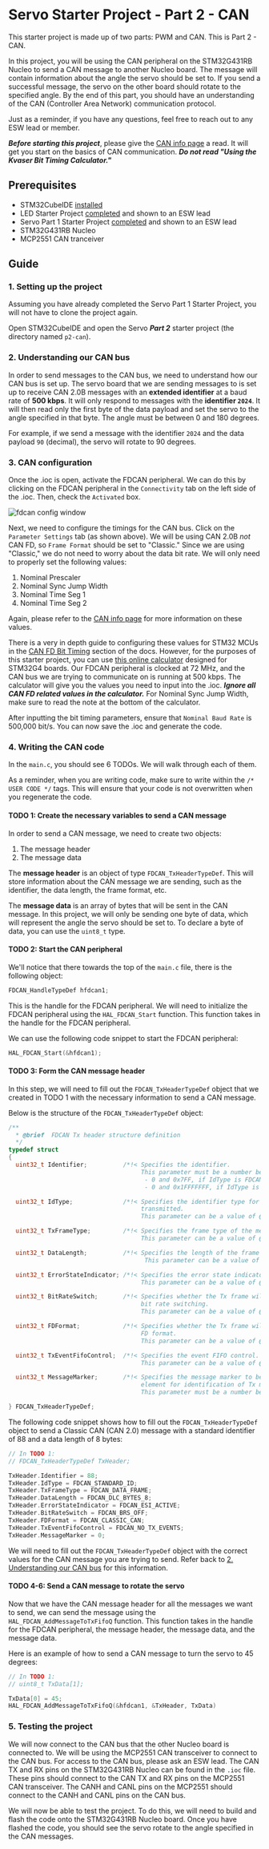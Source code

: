 # Servo Starter Project - Part 2 - CAN

This starter project is made up of two parts: PWM and CAN. This is Part 2 - CAN.

In this project, you will be using the CAN peripheral on the STM32G431RB Nucleo to send a CAN
message to another Nucleo board. The message will contain information about the angle the servo
should be set to. If you send a successful message, the servo on the other board should rotate to
the specified angle. By the end of this part, you should have an understanding of the CAN
(Controller Area Network) communication protocol.

Just as a reminder, if you have any questions, feel free to reach out to any ESW lead or member.

***Before starting this project***, please give the [CAN info page](../../../info/communication-protocols/index.md#can)
a read. It will get you start on the basics of CAN communication. ***Do not read "Using the Kvaser Bit Timing Calculator."***

## Prerequisites

* STM32CubeIDE [installed](../../stm32cubeide/index.md)
* LED Starter Project [completed](../led/index.md) and shown to an ESW lead
* Servo Part 1 Starter Project [completed](part1-pwm.md) and shown to an ESW lead
* STM32G431RB Nucleo
* MCP2551 CAN tranceiver

## Guide

### 1. Setting up the project
Assuming you have already completed the Servo Part 1 Starter Project, you will not have to clone
the project again.

Open STM32CubeIDE and open the Servo ***Part 2*** starter project (the directory named `p2-can`).

### 2. Understanding our CAN bus

In order to send messages to the CAN bus, we need to understand how our CAN bus is set up. The
servo board that we are sending messages to is set up to receive CAN 2.0B messages with an
**extended identifier** at a baud rate of **500 kbps**. It will only respond to messages with the
**identifier `2024`**. It will then read only the first byte of the data payload and set the servo
to the angle specified in that byte. The angle must be between 0 and 180 degrees.

For example, if we send a message with the identifier `2024` and the data payload `90` (decimal),
the servo will rotate to 90 degrees.

### 3. CAN configuration

Once the .ioc is open, activate the FDCAN peripheral. We can do this by clicking on the FDCAN
peripheral in the `Connectivity` tab on the left side of the .ioc. Then, check the `Activated` box.

![fdcan config window](fdcan-config.webp)

Next, we need to configure the timings for the CAN bus. Click on the `Parameter Settings` tab
(as shown above). We will be using CAN 2.0B *not* CAN FD, so `Frame Format` should be set to
"Classic." Since we are using "Classic," we do not need to worry about the data bit rate. We will
only need to properly set the following values:

1. Nominal Prescaler
2. Nominal Sync Jump Width
3. Nominal Time Seg 1
4. Nominal Time Seg 2

Again, please refer to the [CAN info page](../../../info/communication-protocols/index.md#can) for
more information on these values.

There is a very in depth guide to configuring these values for STM32 MCUs in the
[CAN FD Bit Timing](../../../info/communication-protocols/index.md#can-bit-timing) section of the
docs. However, for the purposes of this starter project, you can use [this online calculator](https://phryniszak.github.io/stm32g-fdcan/)
designed for STM32G4 boards. Our FDCAN peripheral is clocked at 72 MHz, and the CAN bus we are
trying to communicate on is running at 500 kbps. The calculator will give you the values you need
to input into the .ioc. ***Ignore all CAN FD related values in the calculator.*** For Nominal Sync
Jump Width, make sure to read the note at the bottom of the calculator.

After inputting the bit timing parameters, ensure that `Nominal Baud Rate` is 500,000 bit/s.
You can now save the .ioc and generate the code.

### 4. Writing the CAN code

In the `main.c`, you should see 6 TODOs. We will walk through each of them.

As a reminder, when you are writing code, make sure to write within the `/* USER CODE */` tags.
This will ensure that your code is not overwritten when you regenerate the code.

#### TODO 1: Create the necessary variables to send a CAN message
In order to send a CAN message, we need to create two objects:

1. The message header
2. The message data

The **message header** is an object of type `FDCAN_TxHeaderTypeDef`. This will store information about
the CAN message we are sending, such as the identifier, the data length, the frame format, etc.

The **message data** is an array of bytes that will be sent in the CAN message. In this project, we
will only be sending one byte of data, which will represent the angle the servo should be set to.
To declare a byte of data, you can use the `uint8_t` type.

#### TODO 2: Start the CAN peripheral

We'll notice that there towards the top of the `main.c` file, there is the following object:

```c
FDCAN_HandleTypeDef hfdcan1;
```

This is the handle for the FDCAN peripheral. We will need to initialize the FDCAN peripheral
using the `HAL_FDCAN_Start` function. This function takes in the handle for the FDCAN peripheral.

We can use the following code snippet to start the FDCAN peripheral:

```c
HAL_FDCAN_Start(&hfdcan1);
```

#### TODO 3: Form the CAN message header

In this step, we will need to fill out the `FDCAN_TxHeaderTypeDef` object that we created in TODO 1
with the necessary information to send a CAN message.

Below is the structure of the `FDCAN_TxHeaderTypeDef` object:

```c
/**
  * @brief  FDCAN Tx header structure definition
  */
typedef struct
{
  uint32_t Identifier;          /*!< Specifies the identifier.
                                     This parameter must be a number between:
                                      - 0 and 0x7FF, if IdType is FDCAN_STANDARD_ID
                                      - 0 and 0x1FFFFFFF, if IdType is FDCAN_EXTENDED_ID               */

  uint32_t IdType;              /*!< Specifies the identifier type for the message that will be
                                     transmitted.
                                     This parameter can be a value of @ref FDCAN_id_type               */

  uint32_t TxFrameType;         /*!< Specifies the frame type of the message that will be transmitted.
                                     This parameter can be a value of @ref FDCAN_frame_type            */

  uint32_t DataLength;          /*!< Specifies the length of the frame that will be transmitted.
                                      This parameter can be a value of @ref FDCAN_data_length_code     */

  uint32_t ErrorStateIndicator; /*!< Specifies the error state indicator.
                                     This parameter can be a value of @ref FDCAN_error_state_indicator */

  uint32_t BitRateSwitch;       /*!< Specifies whether the Tx frame will be transmitted with or without
                                     bit rate switching.
                                     This parameter can be a value of @ref FDCAN_bit_rate_switching    */

  uint32_t FDFormat;            /*!< Specifies whether the Tx frame will be transmitted in classic or
                                     FD format.
                                     This parameter can be a value of @ref FDCAN_format                */

  uint32_t TxEventFifoControl;  /*!< Specifies the event FIFO control.
                                     This parameter can be a value of @ref FDCAN_EFC                   */

  uint32_t MessageMarker;       /*!< Specifies the message marker to be copied into Tx Event FIFO
                                     element for identification of Tx message status.
                                     This parameter must be a number between 0 and 0xFF                */

} FDCAN_TxHeaderTypeDef;
```

The following code snippet shows how to fill out the `FDCAN_TxHeaderTypeDef` object to send a
Classic CAN (CAN 2.0) message with a standard identifier of 88 and a data length of 8 bytes:

```c
// In TODO 1:
// FDCAN_TxHeaderTypeDef TxHeader;

TxHeader.Identifier = 88;
TxHeader.IdType = FDCAN_STANDARD_ID;
TxHeader.TxFrameType = FDCAN_DATA_FRAME;
TxHeader.DataLength = FDCAN_DLC_BYTES_8;
TxHeader.ErrorStateIndicator = FDCAN_ESI_ACTIVE;
TxHeader.BitRateSwitch = FDCAN_BRS_OFF;
TxHeader.FDFormat = FDCAN_CLASSIC_CAN;
TxHeader.TxEventFifoControl = FDCAN_NO_TX_EVENTS;
TxHeader.MessageMarker = 0;
```

We will need to fill out the `FDCAN_TxHeaderTypeDef` object with the correct values for the CAN
message you are trying to send. Refer back to [2. Understanding our CAN bus](#2-understanding-our-can-bus)
for this information.

#### TODO 4-6: Send a CAN message to rotate the servo
Now that we have the CAN message header for all the messages we want to send, we can send the
message using the `HAL_FDCAN_AddMessageToTxFifoQ` function. This function takes in the handle for
the FDCAN peripheral, the message header, the message data, and the message data.

Here is an example of how to send a CAN message to turn the servo to 45 degrees:

```c
// In TODO 1:
// uint8_t TxData[1];

TxData[0] = 45;
HAL_FDCAN_AddMessageToTxFifoQ(&hfdcan1, &TxHeader, TxData)
```

### 5. Testing the project
We will now connect to the CAN bus that the other Nucleo board is connected to. We will be using
the MCP2551 CAN transceiver to connect to the CAN bus. For access to the CAN bus, please ask an ESW
lead. The CAN TX and RX pins on the STM32G431RB Nucleo can be found in the `.ioc` file. These pins
should connect to the CAN TX and RX pins on the MCP2551 CAN transceiver. The CANH and CANL pins on
the MCP2551 should connect to the CANH and CANL pins on the CAN bus.

We will now be able to test the project. To do this, we will need to build and flash the code
onto the STM32G431RB Nucleo board. Once you have flashed the code, you should see the servo
rotate to the angle specified in the CAN messages.
